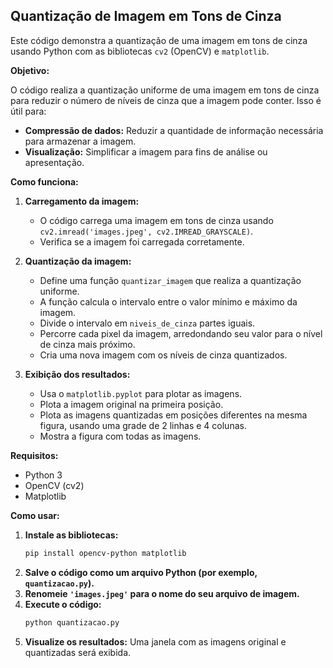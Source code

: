 ## Quantização de Imagem em Tons de Cinza

Este código demonstra a quantização de uma imagem em tons de cinza usando Python com as bibliotecas `cv2` (OpenCV) e `matplotlib`. 

**Objetivo:**

O código realiza a quantização uniforme de uma imagem em tons de cinza para reduzir o número de níveis de cinza que a imagem pode conter. Isso é útil para:

- **Compressão de dados:** Reduzir a quantidade de informação necessária para armazenar a imagem.
- **Visualização:** Simplificar a imagem para fins de análise ou apresentação.

**Como funciona:**

1. **Carregamento da imagem:**
   - O código carrega uma imagem em tons de cinza usando `cv2.imread('images.jpeg', cv2.IMREAD_GRAYSCALE)`.
   - Verifica se a imagem foi carregada corretamente.

2. **Quantização da imagem:**
   - Define uma função `quantizar_imagem` que realiza a quantização uniforme.
   - A função calcula o intervalo entre o valor mínimo e máximo da imagem.
   - Divide o intervalo em `niveis_de_cinza` partes iguais.
   - Percorre cada pixel da imagem, arredondando seu valor para o nível de cinza mais próximo.
   - Cria uma nova imagem com os níveis de cinza quantizados.

3. **Exibição dos resultados:**
   - Usa o `matplotlib.pyplot` para plotar as imagens.
   - Plota a imagem original na primeira posição.
   - Plota as imagens quantizadas em posições diferentes na mesma figura, usando uma grade de 2 linhas e 4 colunas.
   - Mostra a figura com todas as imagens.

**Requisitos:**

- Python 3
- OpenCV (cv2)
- Matplotlib

**Como usar:**

1. **Instale as bibliotecas:**
   ```bash
   pip install opencv-python matplotlib
   ```
2. **Salve o código como um arquivo Python (por exemplo, `quantizacao.py`).**
3. **Renomeie `'images.jpeg'` para o nome do seu arquivo de imagem.**
4. **Execute o código:**
   ```bash
   python quantizacao.py
   ```
5. **Visualize os resultados:**  Uma janela com as imagens original e quantizadas será exibida.


